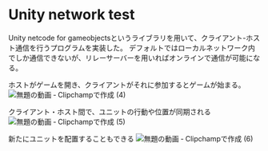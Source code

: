 # Unity network test
Unity netcode for gameobjectsというライブラリを用いて、クライアント-ホスト通信を行うプログラムを実装した。
デフォルトではローカルネットワーク内でしか通信できないが、リレーサーバーを用いればオンラインで通信が可能になる。

ホストがゲームを開き、クライアントがそれに参加するとゲームが始まる。
![無題の動画 ‐ Clipchampで作成 (4)](https://github.com/yumonjiro/unity-Network-test/assets/109736583/9a988f7b-92d9-4c91-a03c-58a91a5d969c)

クライアント・ホスト間で、ユニットの行動や位置が同期される
![無題の動画 ‐ Clipchampで作成 (5)](https://github.com/yumonjiro/unity-Network-test/assets/109736583/7d617992-9388-4ae1-9e23-1ec6aa7fc88e)

新たにユニットを配置することもできる
![無題の動画 ‐ Clipchampで作成 (6)](https://github.com/yumonjiro/unity-Network-test/assets/109736583/43a28b0a-f5a7-4937-a387-e00299915d5a)
